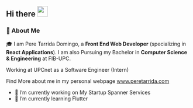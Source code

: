 ## Hi there <img src="https://media.giphy.com/media/hvRJCLFzcasrR4ia7z/giphy.gif" width="29px" height="29px">
### 🚀 About Me 
🎓 I am Pere Tarrida Domingo, a **Front End Web Developer** (specializing in **React Applications**). I am also Pursuing my Bachelor in **Computer Science & Engineering** at FIB-UPC.

Working at UPCnet as a Software Engineer (Intern)

Find More about me in my personal webpage www.peretarrida.com

- 🔭 I’m currently working on My Startup Spanner Services
- 🌱 I’m currently learning Flutter
<!--
**peretarrida13/peretarrida13** is a ✨ _special_ ✨ repository because its `README.md` (this file) appears on your GitHub profile.

Here are some ideas to get you started:

- 🔭 I’m currently working on ...
- 🌱 I’m currently learning ...
- 👯 I’m looking to collaborate on ...
- 🤔 I’m looking for help with ...
- 💬 Ask me about ...
- 📫 How to reach me: ...
- 😄 Pronouns: ...
- ⚡ Fun fact: ...
-->
